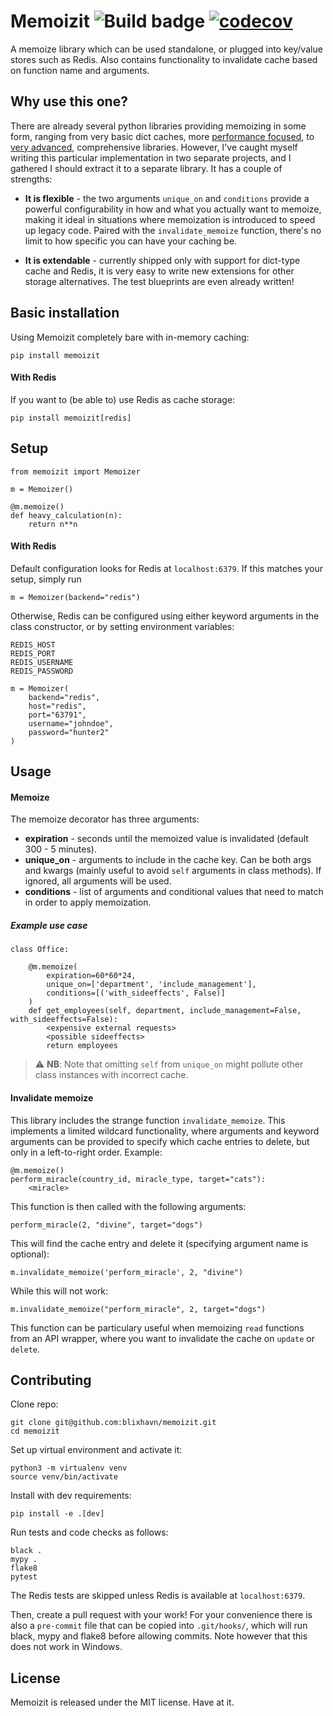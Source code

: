 # Memoizit ![Build badge](https://github.com/blixhavn/memoizit/actions/workflows/ci.yml/badge.svg)  [![codecov](https://codecov.io/gh/blixhavn/memoizit/branch/main/graph/badge.svg?token=FAY3S48JGU)](https://codecov.io/gh/blixhavn/memoizit)

A memoize library which can be used standalone, or plugged into key/value stores such as Redis. Also contains functionality to invalidate cache based on function name and arguments.

## Why use this one?
There are already several python libraries providing memoizing in some form, ranging from very basic dict caches, more [performance focused](https://github.com/gsakkis/memoized), to [very advanced](https://github.com/DreamLab/memoize), comprehensive libraries. However, I've caught myself writing this particular implementation in two separate projects, and I gathered I should extract it to a separate library. It has a couple of strengths:

* **It is flexible** - the two arguments `unique_on` and `conditions` provide a powerful configurability in how and what you actually want to memoize, making it ideal in situations where memoization is introduced to speed up legacy code. Paired with the `invalidate_memoize` function, there's no limit to how specific you can have your caching be.

* **It is extendable** - currently shipped only with support for dict-type cache and Redis, it is very easy to write new extensions for other storage alternatives. The test blueprints are even already written!

## Basic installation
Using Memoizit completely bare with in-memory caching:
```
pip install memoizit
```

#### With Redis
If you want to (be able to) use Redis as cache storage:

```
pip install memoizit[redis]
```


## Setup
```
from memoizit import Memoizer

m = Memoizer()

@m.memoize()
def heavy_calculation(n):
    return n**n
```

#### With Redis
Default configuration looks for Redis at `localhost:6379`. If this matches your setup, simply run
```
m = Memoizer(backend="redis")
```

Otherwise, Redis can be configured using either keyword arguments in the class constructor, or by setting environment variables:
```
REDIS_HOST
REDIS_PORT
REDIS_USERNAME
REDIS_PASSWORD
```
```
m = Memoizer(
    backend="redis",
    host="redis",
    port="63791",
    username="johndoe",
    password="hunter2"
)
```

## Usage

#### Memoize
The memoize decorator has three arguments:
* **expiration** - seconds until the memoized value is invalidated (default 300 - 5 minutes).
* **unique_on** - arguments to include in the cache key. Can be both args and kwargs (mainly useful to avoid `self` arguments in class methods). If ignored, all arguments will be used.
* **conditions** - list of arguments and conditional values that need to match in order to apply memoization.


##### Example use case
```
class Office:

    @m.memoize(
        expiration=60*60*24,
        unique_on=['department', 'include_management'],
        conditions=[('with_sideeffects', False)]
    )
    def get_employees(self, department, include_management=False, with_sideeffects=False):
        <expensive external requests>
        <possible sideeffects>
        return employees
```

> ⚠ **NB**: Note that omitting `self` from `unique_on` might pollute other class instances with incorrect cache.

#### Invalidate memoize
This library includes the strange function `invalidate_memoize`. This implements a limited wildcard functionality, where arguments and keyword arguments can be provided to specify which cache entries to delete, but only in a left-to-right order. Example:

```
@m.memoize()
perform_miracle(country_id, miracle_type, target="cats"):
    <miracle>
```
This function is then called with the following arguments:
```
perform_miracle(2, "divine", target="dogs")
```

This will find the cache entry and delete it (specifying argument name is optional):
```
m.invalidate_memoize('perform_miracle', 2, "divine")
```
While this will not work:
```
m.invalidate_memoize("perform_miracle", 2, target="dogs")
```

This function can be particulary useful when memoizing `read` functions from an API wrapper, where you want to invalidate the cache on `update` or `delete`.

## Contributing
Clone repo:
```
git clone git@github.com:blixhavn/memoizit.git
cd memoizit
```
Set up virtual environment and activate it:
```
python3 -m virtualenv venv
source venv/bin/activate
```
Install with dev requirements:

```
pip install -e .[dev]
```

Run tests and code checks as follows:
```
black .
mypy .
flake8
pytest 
```
The Redis tests are skipped unless Redis is available at `localhost:6379`.

Then, create a pull request with your work! For your convenience there is also a `pre-commit` file that can be copied into `.git/hooks/`, which will run black, mypy and flake8 before allowing commits. Note however that this does not work in Windows.

## License

Memoizit is released under the MIT license. Have at it.